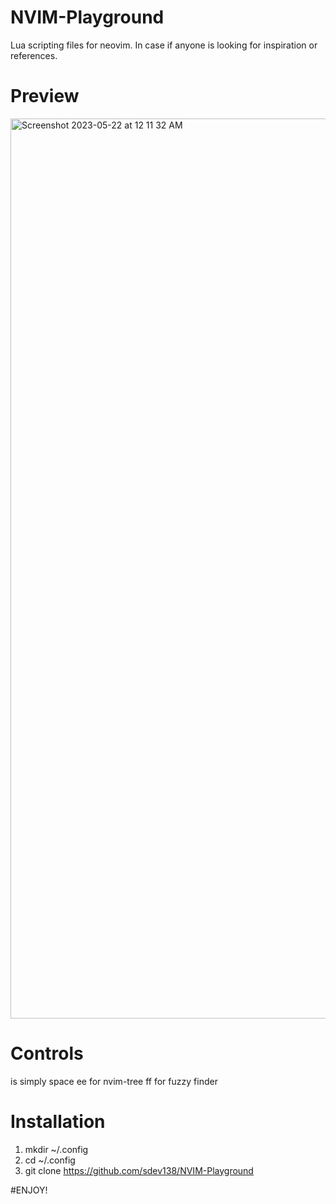 # NVIM-Playground
Lua scripting files for neovim. In case if anyone is looking for inspiration or references. 

# Preview 
<img width="1440" alt="Screenshot 2023-05-22 at 12 11 32 AM" src="https://github.com/sdev138/NVIM-Playground/assets/89363509/63820788-76fa-46fe-94ac-63b851436449">

# Controls 
<Leader> is simply space 
<Leader>ee for nvim-tree
<Leader>ff for fuzzy finder
<Standard Vim key bindings> 

# Installation
1) mkdir ~/.config
2) cd ~/.config
3) git clone https://github.com/sdev138/NVIM-Playground 

#ENJOY!

